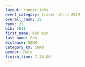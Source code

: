 ```yaml
---
layout: runner-info 
event_category: fraser-ultra-2019 
overall_rank: 35
rank: 27
bib: 5011
first_name: Kok Kun
last_name: Goh
distance: 50KM
category_km: 50KM
gender: Male
finish_time: 7-24-06
---
```

